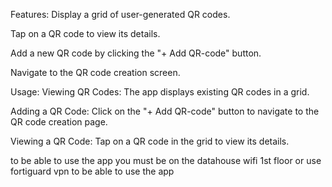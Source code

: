 Features:
  Display a grid of user-generated QR codes.

  Tap on a QR code to view its details.

  Add a new QR code by clicking the "+ Add QR-code" button.

  Navigate to the QR code creation screen.

Usage:
  Viewing QR Codes: The app displays existing QR codes in a grid.

  Adding a QR Code: Click on the "+ Add QR-code" button to navigate to the QR code creation page.

  Viewing a QR Code: Tap on a QR code in the grid to view its details.

to be able to use the app you must be on the datahouse wifi 1st floor or use fortiguard vpn to be able to use the app
